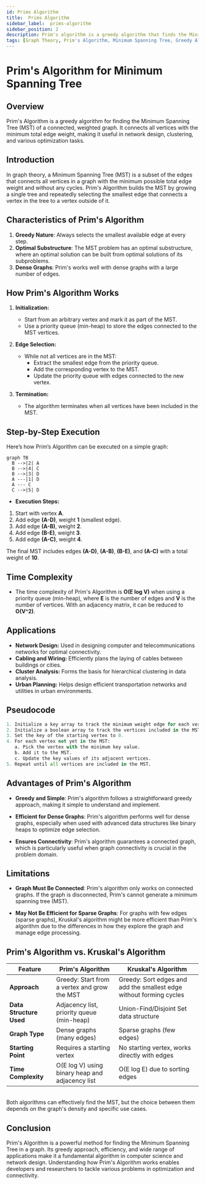 ```yaml
---
id: Prims Algorithm
title:  Prims Algorithm
sidebar_label:  prims-algorithm
sidebar_position: 2
description: Prim's algorithm is a greedy algorithm that finds the Minimum Spanning Tree (MST)
tags: [Graph Theory, Prim's Algorithm, Minimum Spanning Tree, Greedy Algorithms, Optimization]
---
```

# Prim's Algorithm for Minimum Spanning Tree

## Overview
Prim's Algorithm is a greedy algorithm for finding the Minimum Spanning Tree (MST) of a connected, weighted graph. It connects all vertices with the minimum total edge weight, making it useful in network design, clustering, and various optimization tasks.
## Introduction
In graph theory, a Minimum Spanning Tree (MST) is a subset of the edges that connects all vertices in a graph with the minimum possible total edge weight and without any cycles. Prim's Algorithm builds the MST by growing a single tree and repeatedly selecting the smallest edge that connects a vertex in the tree to a vertex outside of it.

## Characteristics of Prim's Algorithm

1. **Greedy Nature**: Always selects the smallest available edge at every step.
2. **Optimal Substructure**: The MST problem has an optimal substructure, where an optimal solution can be built from optimal solutions of its subproblems.
3. **Dense Graphs**: Prim's works well with dense graphs with a large number of edges.


## How Prim's Algorithm Works
1. **Initialization:**
   - Start from an arbitrary vertex and mark it as part of the MST.
   - Use a priority queue (min-heap) to store the edges connected to the MST vertices.

2. **Edge Selection:**
   - While not all vertices are in the MST:
     - Extract the smallest edge from the priority queue.
     - Add the corresponding vertex to the MST.
     - Update the priority queue with edges connected to the new vertex.

3. **Termination:**
   - The algorithm terminates when all vertices have been included in the MST.

## Step-by-Step Execution
Here’s how Prim’s Algorithm can be executed on a simple graph:

```mermaid
graph TB
  B -->|2| A
  B -->|4| C
  B -->|3| D
  A ---|1| D
  A --- C
  C -->|5| D
```

- **Execution Steps:**
1. Start with vertex **A**.
2. Add edge **(A-D)**, weight **1** (smallest edge).
3. Add edge **(A-B)**, weight **2**.
4. Add edge **(B-E)**, weight **3**.
5. Add edge **(A-C)**, weight **4**.

The final MST includes edges **(A-D)**, **(A-B)**, **(B-E)**, and **(A-C)** with a total weight of **10**.

## Time Complexity
- The time complexity of Prim's Algorithm is **O(E log V)** when using a priority queue (min-heap), where **E** is the number of edges and **V** is the number of vertices. With an adjacency matrix, it can be reduced to **O(V^2)**.

## Applications
- **Network Design:** Used in designing computer and telecommunications networks for optimal connectivity.
- **Cabling and Wiring:** Efficiently plans the laying of cables between buildings or cities.
- **Cluster Analysis:** Forms the basis for hierarchical clustering in data analysis.
- **Urban Planning:** Helps design efficient transportation networks and utilities in urban environments.

## Pseudocode

```python
1. Initialize a key array to track the minimum weight edge for each vertex.
2. Initialize a boolean array to track the vertices included in the MST.
3. Set the key of the starting vertex to 0.
4. For each vertex not yet in the MST:
   a. Pick the vertex with the minimum key value.
   b. Add it to the MST.
   c. Update the key values of its adjacent vertices.
5. Repeat until all vertices are included in the MST.
```

## Advantages of Prim's Algorithm

- **Greedy and Simple**: Prim's algorithm follows a straightforward greedy approach, making it simple to understand and implement.
  
- **Efficient for Dense Graphs**: Prim's algorithm performs well for dense graphs, especially when used with advanced data structures like binary heaps to optimize edge selection.
  
- **Ensures Connectivity**: Prim's algorithm guarantees a connected graph, which is particularly useful when graph connectivity is crucial in the problem domain.

## Limitations

- **Graph Must Be Connected**: Prim's algorithm only works on connected graphs. If the graph is disconnected, Prim's cannot generate a minimum spanning tree (MST).
  
- **May Not Be Efficient for Sparse Graphs**: For graphs with few edges (sparse graphs), Kruskal's algorithm might be more efficient than Prim's algorithm due to the differences in how they explore the graph and manage edge processing.

## Prim's Algorithm vs. Kruskal's Algorithm

| Feature                | Prim's Algorithm                                       | Kruskal's Algorithm                                                      |
|------------------------|--------------------------------------------------------|--------------------------------------------------------------------------|
| **Approach**           | Greedy: Start from a vertex and grow the MST           | Greedy: Sort edges and add the smallest edge without forming cycles      |
| **Data Structure Used**| Adjacency list, priority queue (min-heap)              | Union-Find/Disjoint Set data structure                                   |
| **Graph Type**         | Dense graphs (many edges)                              | Sparse graphs (few edges)                                                |
| **Starting Point**     | Requires a starting vertex                             | No starting vertex, works directly with edges                            |
| **Time Complexity**    | O(E log V) using binary heap and adjacency list        | O(E log E) due to sorting edges                                          |
<br>
Both algorithms can effectively find the MST, but the choice between them depends on the graph's density and specific use cases.

## Conclusion
Prim's Algorithm is a powerful method for finding the Minimum Spanning Tree in a graph. Its greedy approach, efficiency, and wide range of applications make it a fundamental algorithm in computer science and network design. Understanding how Prim's Algorithm works enables developers and researchers to tackle various problems in optimization and connectivity.
